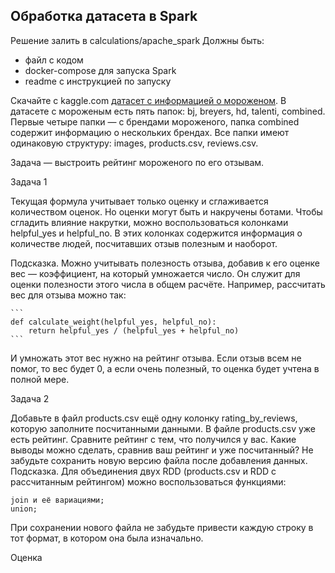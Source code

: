 ## Обработка датасета в Spark

Решение залить в calculations/apache_spark
Должны быть:
- файл с кодом
- docker-compose для запуска Spark
- readme с инструкцией по запуску

Скачайте с kaggle.com [датасет с информацией о мороженом](https://www.kaggle.com/tysonpo/ice-cream-dataset).
В датасете с мороженым есть пять папок: bj, breyers, hd, talenti, combined. Первые четыре папки — с брендами мороженого, папка combined содержит информацию о нескольких брендах. Все папки имеют одинаковую структуру: images, products.csv, reviews.csv.

Задача — выстроить рейтинг мороженого по его отзывам. 

Задача 1

Текущая формула учитывает только оценку и сглаживается количеством оценок. Но оценки могут быть и накручены ботами. Чтобы сгладить влияние накрутки, можно воспользоваться колонками helpful_yes и helpful_no. В этих колонках содержится информация о количестве людей, посчитавших отзыв полезным и наоборот.

Подсказка. Можно учитывать полезность отзыва, добавив к его оценке вес — коэффициент, на который умножается число. Он служит для оценки полезности этого числа в общем расчёте.
Например, рассчитать вес для отзыва можно так:

    ```
    def calculate_weight(helpful_yes, helpful_no):
        return helpful_yes / (helpful_yes + helpful_no)
    ```
И умножать этот вес нужно на рейтинг отзыва. Если отзыв всем не помог, то вес будет 0, а если очень полезный, то оценка будет учтена в полной мере.

Задача 2

Добавьте в файл products.csv ещё одну колонку rating_by_reviews, которую заполните посчитанными данными. В файле products.csv уже есть рейтинг. Сравните рейтинг с тем, что получился у вас. Какие выводы можно сделать, сравнив ваш рейтинг и уже посчитанный? Не забудьте сохранить новую версию файла после добавления данных.
Подсказка. Для объединения двух RDD (products.csv и RDD с рассчитанным рейтингом) можно воспользоваться функциями:

```
join и её вариациями;
union;
```

При сохранении нового файла не забудьте привести каждую строку в тот формат, в котором она была изначально.

Оценка